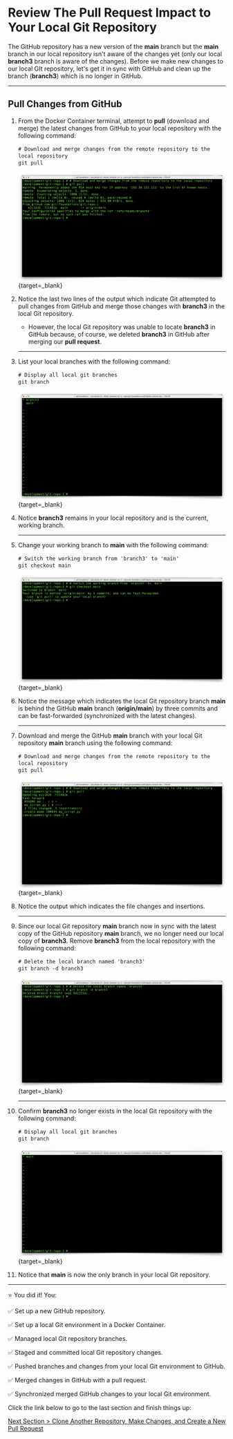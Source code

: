 # Review The Pull Request Impact to Your Local Git Repository

The GitHub repository has a new version of the **main** branch but the **main** branch in our local repository isn't aware of the changes yet (only our local **branch3** branch is aware of the changes). Before we make new changes to our local GIt repository, let's get it in sync with GitHub and clean up the branch (**branch3**) which is no longer in GitHub.

---

## Pull Changes from GitHub

1. From the Docker Container terminal, attempt to **pull** (download and merge) the latest changes from GitHub to your local repository with the following command:

    ```shell
    # Download and merge changes from the remote repository to the local repository
    git pull
    ```

    [![git-pull-branch3](../images/git-pull-branch3.png "Pull branch3 from GitHub")](/git-foundations/images/git-pull-branch3.png){target=_blank}

2. Notice the last two lines of the output which indicate Git attempted to pull changes from GitHub and merge those changes with **branch3** in the local Git repository.

    - However, the local Git repository was unable to locate **branch3** in GitHub because, of course, we deleted **branch3** in GitHub after merging our **pull request**.

    ---

3. List your local branches with the following command:

    ```shell
    # Display all local git branches
    git branch
    ```

    [![git-branch-6](../images/git-branch-6.png "Display local git branches")](/git-foundations/images/git-branch-6.png){target=_blank}

4. Notice **branch3** remains in your local repository and is the current, working branch.

    ---

5. Change your working branch to **main** with the following command:

    ```shell
    # Switch the working branch from 'branch3' to 'main'
    git checkout main
    ```

    [![git-checkout-main](../images/git-checkout-main.png "Switch to branch 'main'")](/git-foundations/images/git-checkout-main.png){target=_blank}

6. Notice the message which indicates the local Git repository branch **main** is behind the GitHub **main** branch (**origin/main**) by three commits and can be fast-forwarded (synchronized with the latest changes).

    ---

7. Download and merge the GitHub **main** branch with your local Git repository **main** branch using the following command:

    ```shell
    # Download and merge changes from the remote repository to the local repository
    git pull
    ```

    [![git-pull-main](../images/git-pull-main.png "Pull the branch 'main' from GitHub and merge changes with the local branch 'main'")](/git-foundations/images/git-pull-main.png){target=_blank}

8. Notice the output which indicates the file changes and insertions.

    ---

9. Since our local Git repository **main** branch now in sync with the latest copy of the GitHub repository **main** branch, we no longer need our local copy of **branch3**. Remove **branch3** from the local repository with the following command:

    ```shell
    # Delete the local branch named 'branch3'
    git branch -d branch3
    ```

    [![git-branch-d-branch3](../images/git-branch-d-branch3.png "Delete branch 'branch3'")](/git-foundations/images/git-branch-d-branch3.png){target=_blank}

    ---

10. Confirm **branch3** no longer exists in the local Git repository with the following command:

    ```shell
    # Display all local git branches
    git branch
    ```

    [![git-branch-7](../images/git-branch-7.png "Display local branches")](/git-foundations/images/git-branch-7.png){target=_blank}

11. Notice that **main** is now the only branch in your local Git repository.

---

:star: You did it! You:

:white_check_mark: Set up a new GitHub repository.

:white_check_mark: Set up a local Git environment in a Docker Container.

:white_check_mark: Managed local Git repository branches.

:white_check_mark: Staged and committed local Git repository changes.

:white_check_mark: Pushed branches and changes from your local Git environment to GitHub.

:white_check_mark: Merged changes in GitHub with a pull request.

:white_check_mark: Synchronized merged GitHub changes to your local Git environment.

Click the link below to go to the last section and finish things up:

[Next Section > Clone Another Repository, Make Changes, and Create a New Pull Request](section_13.md "Clone Another Repository, Make Changes, and Create a New Pull Request")
